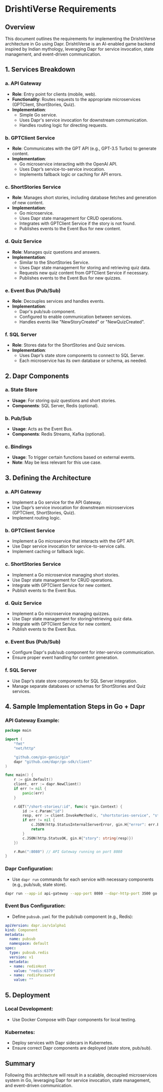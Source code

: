 
# DrishtiVerse Requirements

## Overview
This document outlines the requirements for implementing the DrishtiVerse architecture in Go using Dapr. DrishtiVerse is an AI-enabled game backend inspired by Indian mythology, leveraging Dapr for service invocation, state management, and event-driven communication.

## 1. Services Breakdown

### a. API Gateway
- **Role**: Entry point for clients (mobile, web).
- **Functionality**: Routes requests to the appropriate microservices (GPTClient, ShortStories, Quiz).
- **Implementation**: 
  - Simple Go service.
  - Uses Dapr's service invocation for downstream communication.
  - Handles routing logic for directing requests.

### b. GPTClient Service
- **Role**: Communicates with the GPT API (e.g., GPT-3.5 Turbo) to generate content.
- **Implementation**: 
  - Go microservice interacting with the OpenAI API.
  - Uses Dapr’s service-to-service invocation.
  - Implements fallback logic or caching for API errors.

### c. ShortStories Service
- **Role**: Manages short stories, including database fetches and generation of new content.
- **Implementation**: 
  - Go microservice.
  - Uses Dapr state management for CRUD operations.
  - Integrates with GPTClient Service if the story is not found.
  - Publishes events to the Event Bus for new content.

### d. Quiz Service
- **Role**: Manages quiz questions and answers.
- **Implementation**: 
  - Similar to the ShortStories Service.
  - Uses Dapr state management for storing and retrieving quiz data.
  - Requests new quiz content from GPTClient Service if necessary.
  - Publishes events to the Event Bus for new quizzes.

### e. Event Bus (Pub/Sub)
- **Role**: Decouples services and handles events.
- **Implementation**: 
  - Dapr's pub/sub component.
  - Configured to enable communication between services.
  - Handles events like "NewStoryCreated" or "NewQuizCreated".

### f. SQL Server
- **Role**: Stores data for the ShortStories and Quiz services.
- **Implementation**: 
  - Uses Dapr’s state store components to connect to SQL Server.
  - Each microservice has its own database or schema, as needed.

## 2. Dapr Components

### a. State Store
- **Usage**: For storing quiz questions and short stories.
- **Components**: SQL Server, Redis (optional).

### b. Pub/Sub
- **Usage**: Acts as the Event Bus.
- **Components**: Redis Streams, Kafka (optional).

### c. Bindings
- **Usage**: To trigger certain functions based on external events.
- **Note**: May be less relevant for this use case.

## 3. Defining the Architecture

### a. API Gateway
- Implement a Go service for the API Gateway.
- Use Dapr’s service invocation for downstream microservices (GPTClient, ShortStories, Quiz).
- Implement routing logic.

### b. GPTClient Service
- Implement a Go microservice that interacts with the GPT API.
- Use Dapr service invocation for service-to-service calls.
- Implement caching or fallback logic.

### c. ShortStories Service
- Implement a Go microservice managing short stories.
- Use Dapr state management for CRUD operations.
- Integrate with GPTClient Service for new content.
- Publish events to the Event Bus.

### d. Quiz Service
- Implement a Go microservice managing quizzes.
- Use Dapr state management for storing/retrieving quiz data.
- Integrate with GPTClient Service for new content.
- Publish events to the Event Bus.

### e. Event Bus (Pub/Sub)
- Configure Dapr's pub/sub component for inter-service communication.
- Ensure proper event handling for content generation.

### f. SQL Server
- Use Dapr’s state store components for SQL Server integration.
- Manage separate databases or schemas for ShortStories and Quiz services.

## 4. Sample Implementation Steps in Go + Dapr

### API Gateway Example:
```go
package main

import (
	"fmt"
	"net/http"

	"github.com/gin-gonic/gin"
	dapr "github.com/dapr/go-sdk/client"
)

func main() {
	r := gin.Default()
	client, err := dapr.NewClient()
	if err != nil {
		panic(err)
	}

	r.GET("/short-stories/:id", func(c *gin.Context) {
		id := c.Param("id")
		resp, err := client.InvokeMethod(c, "shortstories-service", "stories/"+id, "get")
		if err != nil {
			c.JSON(http.StatusInternalServerError, gin.H{"error": err.Error()})
			return
		}
		c.JSON(http.StatusOK, gin.H{"story": string(resp)})
	})

	r.Run(":8080") // API Gateway running on port 8080
}
```

### Dapr Configuration:
- Use `dapr run` commands for each service with necessary components (e.g., pub/sub, state store).

```bash
dapr run --app-id api-gateway --app-port 8080 --dapr-http-port 3500 go run main.go
```

### Event Bus Configuration:
- Define `pubsub.yaml` for the pub/sub component (e.g., Redis):

```yaml
apiVersion: dapr.io/v1alpha1
kind: Component
metadata:
  name: pubsub
  namespace: default
spec:
  type: pubsub.redis
  version: v1
  metadata:
  - name: redisHost
    value: "redis:6379"
  - name: redisPassword
    value: ""
```

## 5. Deployment

### Local Development:
- Use Docker Compose with Dapr components for local testing.

### Kubernetes:
- Deploy services with Dapr sidecars in Kubernetes.
- Ensure correct Dapr components are deployed (state store, pub/sub).

## Summary
Following this architecture will result in a scalable, decoupled microservices system in Go, leveraging Dapr for service invocation, state management, and event-driven communication.
